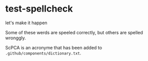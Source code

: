 # test-spellcheck
let's make it happen


Some of these werds are speeled correctly, but others are spelled wronggly.

ScPCA is an acronyme that has been added to `.github/components/dictionary.txt`.
